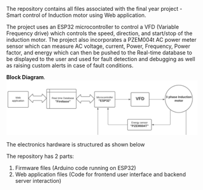 The repository contains all files associated with the final year project - Smart control of Induction motor using Web application.

The project uses an ESP32 microcontroller to control a VFD (Variable Frequency drive) which controls the speed, direction, and start/stop of the induction motor.
The project also incorporates a PZEM004t AC power meter sensor which can measure AC voltage, current, Power, Frequency, Power factor, and energy which can then be 
pushed to the Real-time database to be displayed to the user and used for fault detection and debugging as well as raising custom alerts in case of fault conditions.

<strong>Block Diagram</strong>.
![plot](./Assets/block_diagram.png)

The electronics hardware is structured as shown below


The repository has 2 parts:
  1. Firmware files (Arduino code running on ESP32)
  2. Web application files (Code for frontend user interface and backend server interaction)

